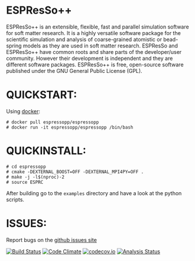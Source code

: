 ESPResSo++
==========

ESPResSo++ is an extensible, flexible, fast and parallel simulation software for
soft matter research. It is a highly versatile software package for the
scientific simulation and analysis of coarse-grained atomistic or bead-spring
models as they are used in soft matter research. ESPResSo and ESPResSo++ have
common roots and share parts of the developer/user community. However their
development is independent and they are different software packages. ESPResSo++
is free, open-source software published under the GNU General Public License
(GPL).

QUICKSTART:
===========

Using [docker](https://www.docker.com):
```
# docker pull espressopp/espressopp
# docker run -it espressopp/espressopp /bin/bash
```


QUICKINSTALL:
=============

```
# cd espressopp
# cmake -DEXTERNAL_BOOST=OFF -DEXTERNAL_MPI4PY=OFF .
# make -j -l$(nproc)-2
# source ESPRC
```

After building go to the `examples` directory and have a look at the python scripts.

ISSUES:
=======

Report bugs on the [github issues site](https://github.com/espressopp/espressopp/issues)


[![Build Status](https://travis-ci.org/espressopp/espressopp.svg?branch=master)](https://travis-ci.org/espressopp/espressopp)
[![Code Climate](https://codeclimate.com/github/espressopp/espressopp/badges/gpa.svg)](https://codeclimate.com/github/espressopp/espressopp)
[![codecov.io](https://codecov.io/github/espressopp/espressopp/coverage.svg?branch=master)](https://codecov.io/github/espressopp/espressopp?branch=master)
[![Analysis Status](https://scan.coverity.com/projects/8143/badge.svg?flat=1)](https://scan.coverity.com/projects/espressopp-espressopp)


